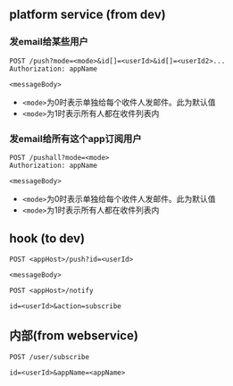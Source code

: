 
## platform service (from dev)

### 发email给某些用户


```
POST /push?mode=<mode>&id[]=<userId>&id[]=<userId2>...
Authorization: appName

<messageBody>
```

* `<mode>`为0时表示单独给每个收件人发邮件。此为默认值
* `<mode>`为1时表示所有人都在收件列表内

### 发email给所有这个app订阅用户


```
POST /pushall?mode=<mode>
Authorization: appName

<messageBody>
```

* `<mode>`为0时表示单独给每个收件人发邮件。此为默认值
* `<mode>`为1时表示所有人都在收件列表内

## hook (to dev)

```
POST <appHost>/push?id=<userId>

<messageBody>
```

```
POST <appHost>/notify

id=<userId>&action=subscribe
```


## 内部(from webservice)

```
POST /user/subscribe

id=<userId>&appName=<appName>
```

